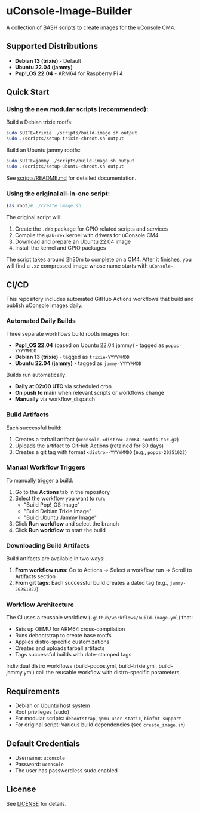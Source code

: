 # uConsole-Image-Builder

A collection of BASH scripts to create images for the uConsole CM4.

## Supported Distributions

- **Debian 13 (trixie)** - Default
- **Ubuntu 22.04 (jammy)**
- **Pop!_OS 22.04** - ARM64 for Raspberry Pi 4

## Quick Start

### Using the new modular scripts (recommended):

Build a Debian trixie rootfs:
```bash
sudo SUITE=trixie ./scripts/build-image.sh output
sudo ./scripts/setup-trixie-chroot.sh output
```

Build an Ubuntu jammy rootfs:
```bash
sudo SUITE=jammy ./scripts/build-image.sh output
sudo ./scripts/setup-ubuntu-chroot.sh output
```

See [scripts/README.md](scripts/README.md) for detailed documentation.

### Using the original all-in-one script:

```bash
(as root)# ./create_image.sh
```

The original script will:
1. Create the `.deb` package for GPIO related scripts and services
2. Compile the `@ak-rex` kernel with drivers for uConsole CM4
3. Download and prepare an Ubuntu 22.04 image
4. Install the kernel and GPIO packages

The script takes around 2h30m to complete on a CM4. After it finishes, you will
find a `.xz` compressed image whose name starts with `uConsole-`.

## CI/CD

This repository includes automated GitHub Actions workflows that build and publish uConsole images daily.

### Automated Daily Builds

Three separate workflows build rootfs images for:
- **Pop!_OS 22.04** (based on Ubuntu 22.04 jammy) - tagged as `popos-YYYYMMDD`
- **Debian 13 (trixie)** - tagged as `trixie-YYYYMMDD`
- **Ubuntu 22.04 (jammy)** - tagged as `jammy-YYYYMMDD`

Builds run automatically:
- **Daily at 02:00 UTC** via scheduled cron
- **On push to main** when relevant scripts or workflows change
- **Manually** via workflow_dispatch

### Build Artifacts

Each successful build:
1. Creates a tarball artifact (`uconsole-<distro>-arm64-rootfs.tar.gz`)
2. Uploads the artifact to GitHub Actions (retained for 30 days)
3. Creates a git tag with format `<distro>-YYYYMMDD` (e.g., `popos-20251022`)

### Manual Workflow Triggers

To manually trigger a build:

1. Go to the **Actions** tab in the repository
2. Select the workflow you want to run:
   - "Build Pop!_OS Image"
   - "Build Debian Trixie Image" 
   - "Build Ubuntu Jammy Image"
3. Click **Run workflow** and select the branch
4. Click **Run workflow** to start the build

### Downloading Build Artifacts

Build artifacts are available in two ways:

1. **From workflow runs**: Go to Actions → Select a workflow run → Scroll to Artifacts section
2. **From git tags**: Each successful build creates a dated tag (e.g., `jammy-20251022`)

### Workflow Architecture

The CI uses a reusable workflow (`.github/workflows/build-image.yml`) that:
- Sets up QEMU for ARM64 cross-compilation
- Runs debootstrap to create base rootfs
- Applies distro-specific customizations
- Creates and uploads tarball artifacts
- Tags successful builds with date-stamped tags

Individual distro workflows (build-popos.yml, build-trixie.yml, build-jammy.yml) call the reusable workflow with distro-specific parameters.

## Requirements

- Debian or Ubuntu host system
- Root privileges (sudo)
- For modular scripts: `debootstrap`, `qemu-user-static`, `binfmt-support`
- For original script: Various build dependencies (see `create_image.sh`)

## Default Credentials

- Username: `uconsole`
- Password: `uconsole`
- The user has passwordless sudo enabled

## License

See [LICENSE](LICENSE) for details.
